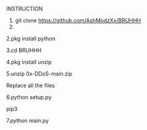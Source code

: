 INSTRUCTION
1. git clone https://github.com/AshModzXx/BRUHHH
2. 
2.pkg install python

3.cd BRUHHH

4.pkg install unzip

5.unzip 0x-DDoS-main.zip

Replace all the files 

6.python setup.py

pip3

7.python main.py
